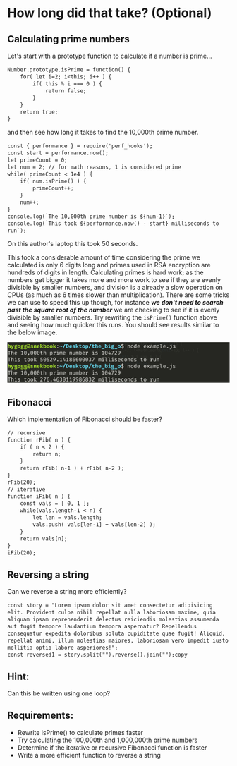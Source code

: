 # How long did that take? (Optional)


## Calculating prime numbers
Let's start with a prototype function to calculate if a number is prime...

```
Number.prototype.isPrime = function() {
    for( let i=2; i<this; i++ ) {
        if( this % i === 0 ) {
            return false;
        }
    }
    return true;
}
```

and then see how long it takes to find the 10,000th prime number.

```
const { performance } = require('perf_hooks');
const start = performance.now();
let primeCount = 0;
let num = 2; // for math reasons, 1 is considered prime
while( primeCount < 1e4 ) {
    if( num.isPrime() ) {
        primeCount++;
    }
    num++;
}
console.log(`The 10,000th prime number is ${num-1}`);
console.log(`This took ${performance.now() - start} milliseconds to run`);
```

On this author's laptop this took 50 seconds.


This took a considerable amount of time considering the prime we calculated is only 6 digits long and primes used in RSA encryption are hundreds of digits in length. Calculating primes is hard work; as the numbers get bigger it takes more and more work to see if they are evenly divisible by smaller numbers, and division is a already a slow operation on CPUs (as much as 6 times slower than multiplication). There are some tricks we can use to speed this up though, for instance ***we don't need to search past the square root of the number*** we are checking to see if it is evenly divisible by smaller numbers. Try rewriting the `isPrime()` function above and seeing how much quicker this runs. You should see results similar to the below image.

![HowLong](primes.png)


## Fibonacci

Which implementation of Fibonacci should be faster?
```
// recursive
function rFib( n ) {
    if ( n < 2 ) {
        return n;
    }
    return rFib( n-1 ) + rFib( n-2 );
}
rFib(20);
// iterative
function iFib( n ) {
    const vals = [ 0, 1 ];
    while(vals.length-1 < n) {
        let len = vals.length;
        vals.push( vals[len-1] + vals[len-2] );
    }
    return vals[n];
}
iFib(20);
```


## Reversing a string

Can we reverse a string more efficiently?
```
const story = "Lorem ipsum dolor sit amet consectetur adipisicing elit. Provident culpa nihil repellat nulla laboriosam maxime, quia aliquam ipsam reprehenderit delectus reiciendis molestias assumenda aut fugit tempore laudantium tempora aspernatur? Repellendus consequatur expedita doloribus soluta cupiditate quae fugit! Aliquid, repellat animi, illum molestias maiores, laboriosam vero impedit iusto mollitia optio labore asperiores!";
const reversed1 = story.split("").reverse().join("");copy
```

## Hint:
Can this be written using one loop?

## Requirements:

- Rewrite isPrime() to calculate primes faster
- Try calculating the 100,000th and 1,000,000th prime numbers
- Determine if the iterative or recursive Fibonacci function is faster
- Write a more efficient function to reverse a string